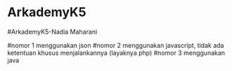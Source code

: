 # ArkademyK5
#ArkademyK5-Nadia Maharani

#nomor 1 menggunakan json
#nomor 2 menggunakan javascript, tidak ada ketentuan khusus menjalankannya (layaknya php)
#nomor 3 menggunakan java
